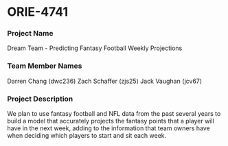 # ORIE-4741

### Project Name
Dream Team - Predicting Fantasy Football Weekly Projections

### Team Member Names
Darren Chang (dwc236)
Zach Schaffer (zjs25)
Jack Vaughan (jcv67)

### Project Description
We plan to use fantasy football and NFL data from the past several years to build a model that accurately projects the fantasy points that a player will have in the next week, adding to the information that team owners have when deciding which players to start and sit each week.
